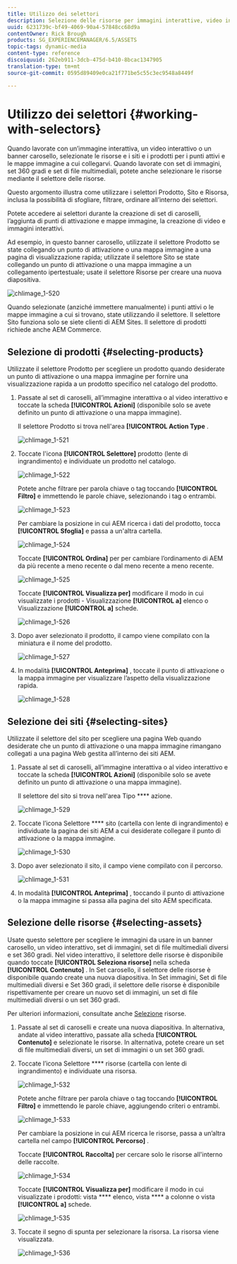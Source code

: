 ```yaml
---
title: Utilizzo dei selettori
description: Selezione delle risorse per immagini interattive, video interattivi e banner carosello
uuid: 6231739c-bf49-4069-90a4-57848cc68d9a
contentOwner: Rick Brough
products: SG_EXPERIENCEMANAGER/6.5/ASSETS
topic-tags: dynamic-media
content-type: reference
discoiquuid: 262eb911-3dcb-475d-b410-8bcac1347905
translation-type: tm+mt
source-git-commit: 0595d89409e0ca21f771be5c55c3ec9548a8449f

---
```



# Utilizzo dei selettori {#working-with-selectors}

Quando lavorate con un’immagine interattiva, un video interattivo o un banner carosello, selezionate le risorse e i siti e i prodotti per i punti attivi e le mappe immagine a cui collegarvi. Quando lavorate con set di immagini, set 360 gradi e set di file multimediali, potete anche selezionare le risorse mediante il selettore delle risorse.

Questo argomento illustra come utilizzare i selettori Prodotto, Sito e Risorsa, inclusa la possibilità di sfogliare, filtrare, ordinare all’interno dei selettori.

Potete accedere ai selettori durante la creazione di set di caroselli, l’aggiunta di punti di attivazione e mappe immagine, la creazione di video e immagini interattivi.

Ad esempio, in questo banner carosello, utilizzate il selettore Prodotto se state collegando un punto di attivazione o una mappa immagine a una pagina di visualizzazione rapida; utilizzate il selettore Sito se state collegando un punto di attivazione o una mappa immagine a un collegamento ipertestuale; usate il selettore Risorse per creare una nuova diapositiva.

![chlimage_1-520](assets/chlimage_1-520.png)

Quando selezionate (anziché immettere manualmente) i punti attivi o le mappe immagine a cui si trovano, state utilizzando il selettore. Il selettore Sito funziona solo se siete clienti di AEM Sites. Il selettore di prodotti richiede anche AEM Commerce.

## Selezione di prodotti {#selecting-products}

Utilizzate il selettore Prodotto per scegliere un prodotto quando desiderate un punto di attivazione o una mappa immagine per fornire una visualizzazione rapida a un prodotto specifico nel catalogo del prodotto.

1. Passate al set di caroselli, all’immagine interattiva o al video interattivo e toccate la scheda **[!UICONTROL Azioni]** (disponibile solo se avete definito un punto di attivazione o una mappa immagine).

   Il selettore Prodotto si trova nell&#39;area **[!UICONTROL Action Type** .

   ![chlimage_1-521](assets/chlimage_1-521.png)

1. Toccate l&#39;icona **[!UICONTROL Selettore]** prodotto (lente di ingrandimento) e individuate un prodotto nel catalogo.

   ![chlimage_1-522](assets/chlimage_1-522.png)

   Potete anche filtrare per parola chiave o tag toccando **[!UICONTROL Filtro]** e immettendo le parole chiave, selezionando i tag o entrambi.

   ![chlimage_1-523](assets/chlimage_1-523.png)

   Per cambiare la posizione in cui AEM ricerca i dati del prodotto, tocca **[!UICONTROL Sfoglia]** e passa a un&#39;altra cartella.

   ![chlimage_1-524](assets/chlimage_1-524.png)

   Toccate **[!UICONTROL Ordina]** per per cambiare l’ordinamento di AEM da più recente a meno recente o dal meno recente a meno recente.

   ![chlimage_1-525](assets/chlimage_1-525.png)

   Toccate **[!UICONTROL Visualizza per]** modificare il modo in cui visualizzate i prodotti - Visualizzazione **[!UICONTROL a]** elenco o Visualizzazione **[!UICONTROL a]** schede.

   ![chlimage_1-526](assets/chlimage_1-526.png)

1. Dopo aver selezionato il prodotto, il campo viene compilato con la miniatura e il nome del prodotto.

   ![chlimage_1-527](assets/chlimage_1-527.png)

1. In modalità **[!UICONTROL Anteprima]** , toccate il punto di attivazione o la mappa immagine per visualizzare l’aspetto della visualizzazione rapida.

   ![chlimage_1-528](assets/chlimage_1-528.png)

## Selezione dei siti {#selecting-sites}

Utilizzate il selettore del sito per scegliere una pagina Web quando desiderate che un punto di attivazione o una mappa immagine rimangano collegati a una pagina Web gestita all’interno dei siti AEM.

1. Passate al set di caroselli, all’immagine interattiva o al video interattivo e toccate la scheda **[!UICONTROL Azioni]** (disponibile solo se avete definito un punto di attivazione o una mappa immagine).

   Il selettore del sito si trova nell&#39;area Tipo **** azione.

   ![chlimage_1-529](assets/chlimage_1-529.png)

1. Toccate l’icona Selettore **** sito (cartella con lente di ingrandimento) e individuate la pagina dei siti AEM a cui desiderate collegare il punto di attivazione o la mappa immagine.

   ![chlimage_1-530](assets/chlimage_1-530.png)

1. Dopo aver selezionato il sito, il campo viene compilato con il percorso.

   ![chlimage_1-531](assets/chlimage_1-531.png)

1. In modalità **[!UICONTROL Anteprima]** , toccando il punto di attivazione o la mappa immagine si passa alla pagina del sito AEM specificata.

## Selezione delle risorse {#selecting-assets}

Usate questo selettore per scegliere le immagini da usare in un banner carosello, un video interattivo, set di immagini, set di file multimediali diversi e set 360 gradi. Nel video interattivo, il selettore delle risorse è disponibile quando toccate **[!UICONTROL Seleziona risorse]** nella scheda **[!UICONTROL Contenuto]** . In Set carosello, il selettore delle risorse è disponibile quando create una nuova diapositiva. In Set immagini, Set di file multimediali diversi e Set 360 gradi, il selettore delle risorse è disponibile rispettivamente per creare un nuovo set di immagini, un set di file multimediali diversi o un set 360 gradi.

Per ulteriori informazioni, consultate anche [Selezione](search-assets.md#assetselector) risorse.

1. Passate al set di caroselli e create una nuova diapositiva. In alternativa, andate al video interattivo, passate alla scheda **[!UICONTROL Contenuto]** e selezionate le risorse. In alternativa, potete creare un set di file multimediali diversi, un set di immagini o un set 360 gradi.
1. Toccate l’icona Selettore **** risorse (cartella con lente di ingrandimento) e individuate una risorsa.

   ![chlimage_1-532](assets/chlimage_1-532.png)

   Potete anche filtrare per parola chiave o tag toccando **[!UICONTROL Filtro]** e immettendo le parole chiave, aggiungendo criteri o entrambi.

   ![chlimage_1-533](assets/chlimage_1-533.png)

   Per cambiare la posizione in cui AEM ricerca le risorse, passa a un’altra cartella nel campo **[!UICONTROL Percorso]** .

   Toccate **[!UICONTROL Raccolta]** per cercare solo le risorse all&#39;interno delle raccolte.

   ![chlimage_1-534](assets/chlimage_1-534.png)

   Toccate **[!UICONTROL Visualizza per]** modificare il modo in cui visualizzate i prodotti: vista **** elenco, vista **** a colonne o vista **[!UICONTROL a]** schede.

   ![chlimage_1-535](assets/chlimage_1-535.png)

1. Toccate il segno di spunta per selezionare la risorsa. La risorsa viene visualizzata.

   ![chlimage_1-536](assets/chlimage_1-536.png)


